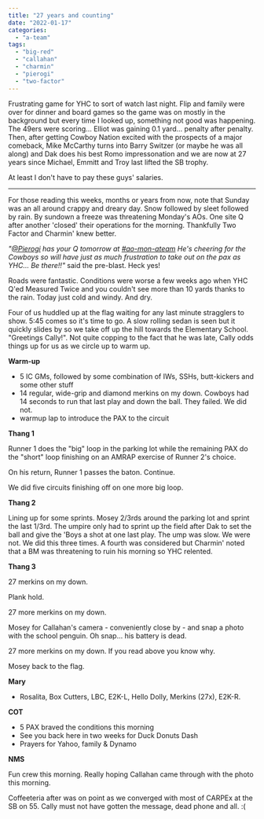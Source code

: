 ```yaml
---
title: "27 years and counting"
date: "2022-01-17"
categories: 
  - "a-team"
tags: 
  - "big-red"
  - "callahan"
  - "charmin"
  - "pierogi"
  - "two-factor"
---
```


Frustrating game for YHC to sort of watch last night. Flip and family were over for dinner and board games so the game was on mostly in the background but every time I looked up, something not good was happening. The 49ers were scoring... Elliot was gaining 0.1 yard... penalty after penalty. Then, after getting Cowboy Nation excited with the prospects of a major comeback, Mike McCarthy turns into Barry Switzer (or maybe he was all along) and Dak does his best Romo impressonation and we are now at 27 years since Michael, Emmitt and Troy last lifted the SB trophy.

At least I don't have to pay these guys' salaries.

* * *

For those reading this weeks, months or years from now, note that Sunday was an all around crappy and dreary day. Snow followed by sleet followed by rain. By sundown a freeze was threatening Monday's AOs. One site Q after another 'closed' their operations for the morning. Thankfully Two Factor and Charmin' knew better.

_"[@Pierogi](https://f3carpex.slack.com/team/U8L8N18AF) has your Q tomorrow at [#ao-mon-ateam](https://f3carpex.slack.com/archives/C8KPY0AJ0) He's cheering for the Cowboys so will have just as much frustration to take out on the pax as YHC… Be there!!"_ said the pre-blast. Heck yes!

Roads were fantastic. Conditions were worse a few weeks ago when YHC Q'ed Measured Twice and you couldn't see more than 10 yards thanks to the rain. Today just cold and windy. And dry.

Four of us huddled up at the flag waiting for any last minute stragglers to show. 5:45 comes so it's time to go. A slow rolling sedan is seen but it quickly slides by so we take off up the hill towards the Elementary School. "Greetings Cally!". Not quite copping to the fact that he was late, Cally odds things up for us as we circle up to warm up.

**Warm-up**

- 5 IC GMs, followed by some combination of IWs, SSHs, butt-kickers and some other stuff
- 14 regular, wide-grip and diamond merkins on my down. Cowboys had 14 seconds to run that last play and down the ball. They failed. We did not.
- warmup lap to introduce the PAX to the circuit

**Thang 1**

Runner 1 does the "big" loop in the parking lot while the remaining PAX do the "short" loop finishing on an AMRAP exercise of Runner 2's choice.

On his return, Runner 1 passes the baton. Continue.

We did five circuits finishing off on one more big loop.

**Thang 2**

Lining up for some sprints. Mosey 2/3rds around the parking lot and sprint the last 1/3rd. The umpire only had to sprint up the field after Dak to set the ball and give the 'Boys a shot at one last play. The ump was slow. We were not. We did this three times. A fourth was considered but Charmin' noted that a BM was threatening to ruin his morning so YHC relented.

**Thang 3**

27 merkins on my down.

Plank hold.

27 more merkins on my down.

Mosey for Callahan's camera - conveniently close by - and snap a photo with the school penguin. Oh snap... his battery is dead.

27 more merkins on my down. If you read above you know why.

Mosey back to the flag.

**Mary**

- Rosalita, Box Cutters, LBC, E2K-L, Hello Dolly, Merkins (27x), E2K-R.

**COT**

- 5 PAX braved the conditions this morning
- See you back here in two weeks for Duck Donuts Dash
- Prayers for Yahoo, family & Dynamo

**NMS**

Fun crew this morning. Really hoping Callahan came through with the photo this morning.

Coffeeteria after was on point as we converged with most of CARPEx at the SB on 55. Cally must not have gotten the message, dead phone and all. :(
